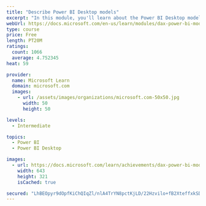 ```yaml
---
title: "Describe Power BI Desktop models"
excerpt: "In this module, you'll learn about the Power BI Desktop model structure, star schema design basics, analytics queries, and report visual configuration. This module provides a strong foundation on which you can learn to optimize model designs and add model calculations."
webUrl: https://docs.microsoft.com/en-us/learn/modules/dax-power-bi-models/
type: course
price: Free
length: PT20M
ratings:
  count: 1066
  average: 4.752345
heat: 59

provider:
  name: Microsoft Learn
  domain: microsoft.com
  images:
    - url: /assets/images/organizations/microsoft.com-50x50.jpg
      width: 50
      height: 50

levels:
  - Intermediate

topics:
  - Power BI
  - Power BI Desktop

images:
  - url: https://docs.microsoft.com/learn/achievements/dax-power-bi-models-social.png
    width: 643
    height: 321
    isCached: true

secured: "LhBEOpyr9dOpfKiChQIqZl/nlA4TrYN8pctKjLD/22Hzvilo+fB2XteffxkSDhEAeo61i/wQ4chYyrut71It3KB9+BcT01NVNvQIDnomPEz8q776p60dHS6cTRXl7igTJyWNTremXqSSnloZJR6qZDQ6s11PGd2H6EkZ3tN0uEjuPW+7A508xlDNUJrLFV9DU0hQbqTp9Rmxn1BB1K74E4FpLX4UGxBBgVE+CGr/gfIFW/J6ETHpvtm50NnlBPKVM5v4LWZZKJGN7GpHxxsC1LLDAJvgQpxACYP9wBPAIokIpp+60rlpJqH1x1lpj0lHQ0zEYiMWVjCH1biGEk+FNC/SHARJc/9oOenAnQ0jUmyAvqmxBghPS1jvpNsbn+QCoGQQcP4hXXvOkO5/cE3QKQvoganYR5ycOWwr1BG9Y1M=;R2NAIJO84SjWNKjOcKUv/w=="
---
```



